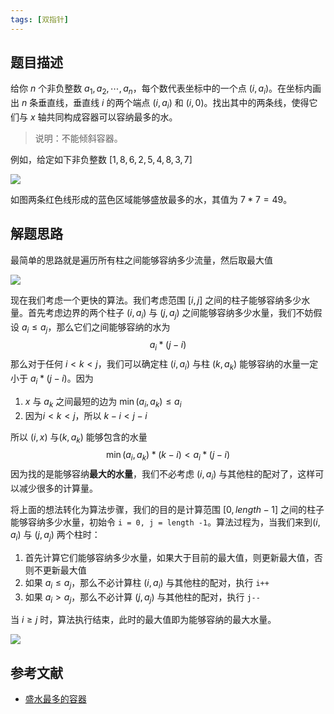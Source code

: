 ```yaml
---
tags: [双指针]
---
```


## 题目描述

给你 $n$ 个非负整数 $a_1, a_2, \cdots, a_n$，每个数代表坐标中的一个点 $(i, a_i)$。在坐标内画出 $n$ 条垂直线，垂直线 $i$ 的两个端点 $(i, a_i)$ 和 $(i, 0)$。找出其中的两条线，使得它们与 $x$ 轴共同构成容器可以容纳最多的水。

> 说明：不能倾斜容器。

例如，给定如下非负整数 $[1, 8, 6, 2, 5, 4, 8, 3, 7]$

<img src="https://cdn.jsdelivr.net/gh/LastKnightCoder/image-for-2022@master/盛水最多的容器.drawio2022-06-09-20-40-05.svg" />

如图两条红色线形成的蓝色区域能够盛放最多的水，其值为 $7*7=49$。

## 解题思路

最简单的思路就是遍历所有柱之间能够容纳多少流量，然后取最大值

<img src="https://cdn.jsdelivr.net/gh/LastKnightCoder/image-for-2022@master/carbon2022-06-09-20-28-44.svg" />

<!-- 
```java
public int maxArea(int[] height) {
    int max = 0;
    for (int i = 0; i < height.length - 1; i++) {
        for (int j = i + 1; j < height.length; j++) {
            max = Math.max(max, (j - i) * Math.min(height[i], height[j]));
        }
    }
    
    return max;
}
``` -->

现在我们考虑一个更快的算法。我们考虑范围 $[i, j]$ 之间的柱子能够容纳多少水量。首先考虑边界的两个柱子 $(i, a_i)$ 与 $(j, a_j)$ 之间能够容纳多少水量，我们不妨假设 $a_i \leq a_j$，那么它们之间能够容纳的水为
$$
a_i * (j - i)
$$
那么对于任何 $i < k < j$，我们可以确定柱 $(i, a_i)$ 与柱 $(k, a_k)$ 能够容纳的水量一定小于 $a_i * (j - i)$。因为

1. $x$ 与 $a_k$ 之间最短的边为 $\min ( a_i, a_k ) \leq a_i$
2. 因为$i < k < j$，所以 $k - i < j - i$

所以 $(i, x)$ 与$(k ,a_k)$ 能够包含的水量
$$
\min ( a_i, a_k ) * (k - i) < a_i * (j - i)
$$
因为找的是能够容纳**最大的水量**，我们不必考虑 $(i, a_i)$ 与其他柱的配对了，这样可以减少很多的计算量。

将上面的想法转化为算法步骤，我们的目的是计算范围 $[0, length-1]$ 之间的柱子能够容纳多少水量，初始令 `i = 0, j = length -1`。算法过程为，当我们来到$(i, a_i)$ 与 $(j, a_j)$ 两个柱时：

1. 首先计算它们能够容纳多少水量，如果大于目前的最大值，则更新最大值，否则不更新最大值
2. 如果 $a_i \leq a_j$，那么不必计算柱 $(i, a_i)$ 与其他柱的配对，执行 `i++`
3. 如果 $a_i > a_j$，那么不必计算 $(j, a_j)$ 与其他柱的配对，执行 `j--`

当 $i \geq j$ 时，算法执行结束，此时的最大值即为能够容纳的最大水量。

<img src="https://cdn.jsdelivr.net/gh/LastKnightCoder/image-for-2022@master/carbon2022-06-09-20-30-33.svg" />

<!-- ```java
public int maxArea(int[] height) {

    int start = 0;
    int end = height.length - 1;

    int max= 0;
    
    while (start < end) {
        // 计算两个柱之间能够容纳的水量，如果大于最大值，则更新最大值
        int s = (end - start) * Math.min(height[start], height[end]);
        if (max < s) {
            max = s;
        }
        // 如果 a_i <= a_j，则 i++，否则 j--
        if (height[start] <= height[end]) {
            start++;
        } else {
            end--;
        }
    }
    return max;
}
``` -->

## 参考文献

- [盛水最多的容器](https://leetcode-cn.com/problems/container-with-most-water/submissions/)


